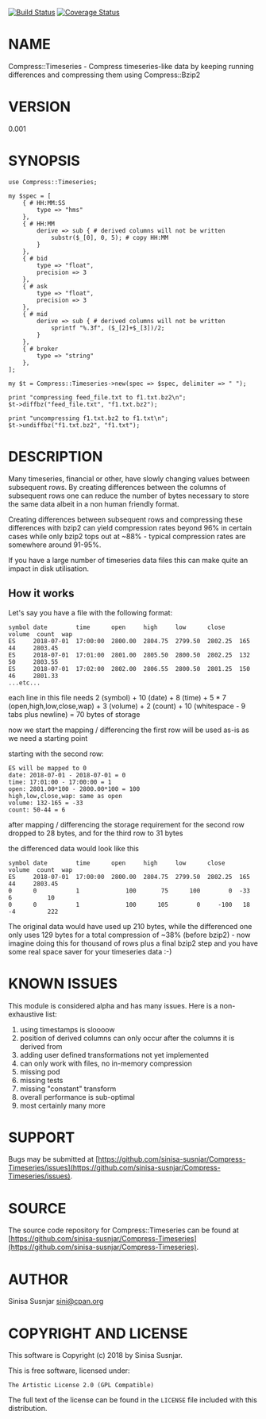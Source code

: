 [![Build Status](https://travis-ci.org/sinisa-susnjar/Compress-Timeseries.svg?branch=master)](https://travis-ci.org/sinisa-susnjar/Compress-Timeseries) [![Coverage Status](https://coveralls.io/repos/github/sinisa-susnjar/Compress-Timeseries/badge.svg?branch=master)](https://coveralls.io/github/sinisa-susnjar/Compress-Timeseries?branch=master)

# NAME

Compress::Timeseries - Compress timeseries-like data by keeping running differences and compressing them using Compress::Bzip2

# VERSION

0.001

# SYNOPSIS

    use Compress::Timeseries;

    my $spec = [
        { # HH:MM:SS
            type => "hms"
        },
        { # HH:MM
            derive => sub { # derived columns will not be written
                substr($_[0], 0, 5); # copy HH:MM
            }
        },
        { # bid
            type => "float",
            precision => 3
        },
        { # ask
            type => "float",
            precision => 3
        },
        { # mid
            derive => sub { # derived columns will not be written
                sprintf "%.3f", ($_[2]+$_[3])/2;
            }
        },
        { # broker
            type => "string"
        },
    ];

    my $t = Compress::Timeseries->new(spec => $spec, delimiter => " ");

    print "compressing feed_file.txt to f1.txt.bz2\n";
    $t->diffbz("feed_file.txt", "f1.txt.bz2");

    print "uncompressing f1.txt.bz2 to f1.txt\n";
    $t->undiffbz("f1.txt.bz2", "f1.txt");

# DESCRIPTION

Many timeseries, financial or other, have slowly changing values between subsequent rows.
By creating differences between the columns of subsequent rows one can reduce the number
of bytes necessary to store the same data albeit in a non human friendly format.

Creating differences between subsequent rows and compressing these differences with bzip2
can yield compression rates beyond 96% in certain cases while only bzip2 tops out at ~88% -
typical compression rates are somewhere around 91-95%.

If you have a large number of timeseries data files this can make quite an impact in
disk utilisation.

## How it works

Let's say you have a file with the following format:

    symbol date        time      open     high     low      close    volume  count  wap
    ES     2018-07-01  17:00:00  2800.00  2804.75  2799.50  2802.25  165     44     2803.45
    ES     2018-07-01  17:01:00  2801.00  2805.50  2800.50  2802.25  132     50     2803.55
    ES     2018-07-01  17:02:00  2802.00  2806.55  2800.50  2801.25  150     46     2801.33
    ...etc...

each line in this file needs 2 (symbol) + 10 (date) + 8 (time) + 5 * 7 (open,high,low,close,wap) +
3 (volume) + 2 (count) + 10 (whitespace - 9 tabs plus newline) = 70 bytes of storage

now we start the mapping / differencing
the first row will be used as-is as we need a starting point

starting with the second row:

    ES will be mapped to 0
    date: 2018-07-01 - 2018-07-01 = 0
    time: 17:01:00 - 17:00:00 = 1
    open: 2801.00*100 - 2800.00*100 = 100
    high,low,close,wap: same as open
    volume: 132-165 = -33
    count: 50-44 = 6

after mapping / differencing the storage requirement for the second row dropped to 28 bytes,
and for the third row to 31 bytes

the differenced data would look like this

    symbol date        time      open     high     low      close    volume  count  wap
    ES     2018-07-01  17:00:00  2800.00  2804.75  2799.50  2802.25  165     44     2803.45
    0      0           1             100       75      100        0  -33      6          10
    0      0           1             100      105        0     -100   18     -4         222

The original data would have used up 210 bytes, while the differenced one only uses 129 bytes
for a total compression of ~38% (before bzip2) - now imagine doing this for thousand of rows
plus a final bzip2 step and you have some real space saver for your timeseries data :-)

# KNOWN ISSUES

This module is considered alpha and has many issues. Here is a non-exhaustive list:
1) using timestamps is sloooow
2) position of derived columns can only occur after the columns it is derived from
3) adding user defined transformations not yet implemented
4) can only work with files, no in-memory compression
5) missing pod
6) missing tests
7) missing "constant" transform
8) overall performance is sub-optimal
9) most certainly many more

# SUPPORT

Bugs may be submitted at [https://github.com/sinisa-susnjar/Compress-Timeseries/issues](https://github.com/sinisa-susnjar/Compress-Timeseries/issues).

# SOURCE

The source code repository for Compress::Timeseries can be found at [https://github.com/sinisa-susnjar/Compress-Timeseries](https://github.com/sinisa-susnjar/Compress-Timeseries).

# AUTHOR

Sinisa Susnjar <sini@cpan.org>

# COPYRIGHT AND LICENSE

This software is Copyright (c) 2018 by Sinisa Susnjar.

This is free software, licensed under:

    The Artistic License 2.0 (GPL Compatible)

The full text of the license can be found in the
`LICENSE` file included with this distribution.


